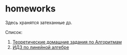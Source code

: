 # homeworks

Здесь хранятся затеханные дз.

Список:

1. [Теоретические домашние задания по Алгоритмам](teor_algos_hm)
2. [ИДЗ по линейной алгебре](linear_algebra)
